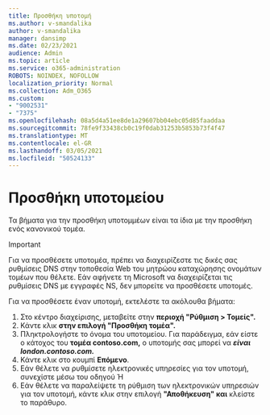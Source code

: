 ```yaml
---
title: Προσθήκη υποτομή
ms.author: v-smandalika
author: v-smandalika
manager: dansimp
ms.date: 02/23/2021
audience: Admin
ms.topic: article
ms.service: o365-administration
ROBOTS: NOINDEX, NOFOLLOW
localization_priority: Normal
ms.collection: Adm_O365
ms.custom:
- "9002531"
- "7375"
ms.openlocfilehash: 08a5d4a51ee8de1a29607bb04ebc05d85faaddaa
ms.sourcegitcommit: 78fe9f33438cb0c19f0dab31253b5853b73f4f47
ms.translationtype: MT
ms.contentlocale: el-GR
ms.lasthandoff: 03/05/2021
ms.locfileid: "50524133"
---
```

# <a name="add-a-subdomain"></a>Προσθήκη υποτομείου

Τα βήματα για την προσθήκη υποτομμέων είναι τα ίδια με την προσθήκη ενός κανονικού τομέα. 

> [!IMPORTANT]
> Για να προσθέσετε υποτομέα, πρέπει να διαχειρίζεστε τις δικές σας ρυθμίσεις DNS στην τοποθεσία Web του μητρώου καταχώρησης ονομάτων τομέων που θέλετε. Εάν αφήνετε τη Microsoft να διαχειρίζεται τις ρυθμίσεις DNS με εγγραφές NS, δεν μπορείτε να προσθέσετε υποτομές. 

Για να προσθέσετε έναν υποτομή, εκτελέστε τα ακόλουθα βήματα:

1. Στο κέντρο διαχείρισης, μεταβείτε στην **περιοχή "Ρύθμιση > Τομείς".**
2. Κάντε κλικ **στην επιλογή "Προσθήκη τομέα".**
3. Πληκτρολογήστε το όνομα του υποτομείου. Για παράδειγμα, εάν είστε ο κάτοχος του **τομέα contoso.com,** ο υποτομής σας μπορεί να **_είναι london.contoso.com._**
4. Κάντε κλικ στο κουμπί **Επόμενο**.
5. Εάν θέλετε να ρυθμίσετε ηλεκτρονικές υπηρεσίες για τον υποτομή, συνεχίστε μέσω του οδηγού Ή
6. Εάν θέλετε να παραλείψετε τη ρύθμιση των ηλεκτρονικών υπηρεσιών για τον υποτομή, κάντε κλικ στην επιλογή **"Αποθήκευση" και** κλείστε το παράθυρο.

